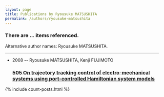 ```yaml
---
layout: page
title: Publications by Ryousuke MATSUSHITA
permalink: /authors/ryousuke-matsushita
---
```


<h3 id="number-posts">There are ... items referenced.</h3>
<p id='info-authors'>Alternative author names: Ryousuke MATSUSHITA.</p>
<hr />
<ul class="post-list">
<li><span class='post-meta'>2008 -- Ryousuke MATSUSHITA, Kenji FUJIMOTO</span><h3><a class='post-link' href="{{ site.baseurl }}/505-on-trajectory-tracking-control-of-electro-mechanical-systems-using-port-controlled-hamiltonian-system-models">505 On trajectory tracking control of electro-mechanical systems using port-controlled Hamiltonian system models</a></h3></li>

</ul>
{% include count-posts.html %}
